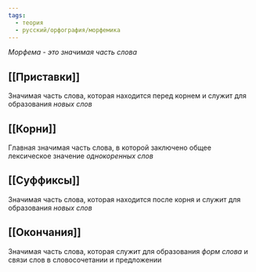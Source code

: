 ```yaml
---
tags:
  - теория
  - русский/орфография/морфемика
---
```

*Морфема - это значимая часть слова*
## [[Приставки]]
Значимая часть слова, которая находится перед корнем и служит для образования *новых слов*

## [[Корни]]
Главная значимая часть слова, в которой заключено общее лексическое значение *однокоренных слов*

## [[Cуффиксы]]
Значимая часть слова, которая находится после корня и служит для образования *новых слов*

## [[Окончания]]
Значимая часть слова, которая служит для образования *форм слова* и связи слов в словосочетании и предложении